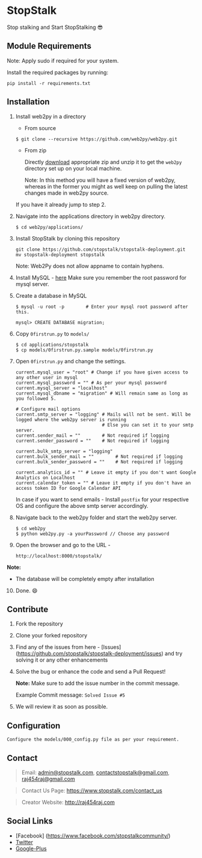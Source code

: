 # StopStalk
Stop stalking and Start StopStalking :sunglasses:

## Module Requirements
Note: Apply sudo if required for your system.

Install the required packages by running:

```
pip install -r requirements.txt
```

## Installation
1. Install web2py in a directory
    * From source
    ```
    $ git clone --recursive https://github.com/web2py/web2py.git
    ```
    * From zip

        Directly [download](http://web2py.com/init/default/download) appropriate zip
        and unzip it to get the `web2py` directory set up on your local machine.

        Note: In this method you will have a fixed version of web2py, whereas in the former
              you might as well keep on pulling the latest changes made in web2py source.

   If you have it already jump to step 2.
2. Navigate into the applications directory in web2py directory.

    ```
    $ cd web2py/applications/
    ```
3. Install StopStalk by cloning this repository

    ```
    git clone https://github.com/stopstalk/stopstalk-deployment.git
    mv stopstalk-deployment stopstalk
    ```
    Note: Web2Py does not allow appname to contain hyphens.
4. Install MySQL - [here](http://dev.mysql.com/downloads/)
   Make sure you remember the root password for mysql server.

5. Create a database in MySQL

    ```
    $ mysql -u root -p        # Enter your mysql root password after this.

    mysql> CREATE DATABASE migration;
    ```
6. Copy `0firstrun.py` to `models/`

    ```
    $ cd applications/stopstalk
    $ cp models/0firstrun.py.sample models/0firstrun.py
    ```
7. Open `0firstrun.py` and change the settings.

    ```
    current.mysql_user = "root" # Change if you have given access to any other user in mysql
    current.mysql_password = "" # As per your mysql password
    current.mysql_server = "localhost"
    current.mysql_dbname = "migration" # Will remain same as long as you followed 5.

    # Configure mail options
    current.smtp_server = "logging" # Mails will not be sent. Will be logged where the web2py server is running
                                    # Else you can set it to your smtp server.
    current.sender_mail = ""        # Not required if logging
    current.sender_password = ""    # Not required if logging

    current.bulk_smtp_server = "logging"
    current.bulk_sender_mail = ""        # Not required if logging
    current.bulk_sender_password = ""    # Not required if logging

    current.analytics_id = "" # Leave it empty if you don't want Google Analytics on Localhost
    current.calendar_token = "" # Leave it empty if you don't have an access token ID for Google Calendar API
    ```

   In case if you want to send emails - Install `postfix` for your respective OS and configure the above smtp server accordingly.

8. Navigate back to the web2py folder and start the web2py server.

    ```
    $ cd web2py
    $ python web2py.py -a yourPassword // Choose any password
    ```

9. Open the browser and go to the URL -

    `http://localhost:8000/stopstalk/`

  **Note:**
  * The database will be completely empty after installation

10. Done. :smile:

## Contribute

1. Fork the repository
2. Clone your forked repository
3. Find any of the issues from here - [Issues] (https://github.com/stopstalk/stopstalk-deployment/issues) and try solving it
   or any other enhancements
4. Solve the bug or enhance the code and send a Pull Request!

   **Note:** Make sure to add the issue number in the commit message.

   Example Commit message: `Solved Issue #5`
5. We will review it as soon as possible.

## Configuration
    Configure the models/000_config.py file as per your requirement.

## Contact
  > Email: admin@stopstalk.com, contactstopstalk@gmail.com, raj454raj@gmail.com

  > Contact Us Page: https://www.stopstalk.com/contact_us

  > Creator Website: http://raj454raj.com

## Social Links

* [Facebook] (https://www.facebook.com/stopstalkcommunity/)
* [Twitter](https://twitter.com/stop_stalk)
* [Google-Plus](https://plus.google.com/110575194069678651985)
